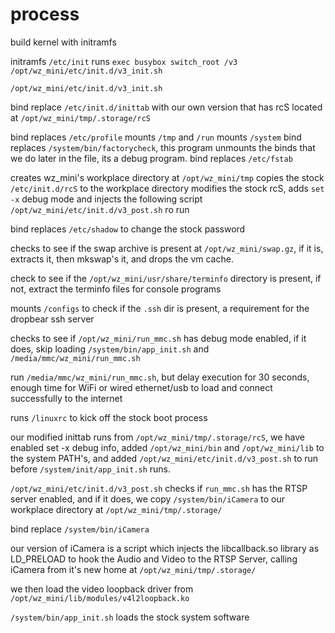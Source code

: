 # process


build kernel with initramfs

initramfs ```/etc/init``` runs ```exec busybox switch_root /v3 /opt/wz_mini/etc/init.d/v3_init.sh```

```/opt/wz_mini/etc/init.d/v3_init.sh``` 

bind replace ```/etc/init.d/inittab``` with our own version that has rcS located at ```/opt/wz_mini/tmp/.storage/rcS```

bind replaces ```/etc/profile```
mounts ```/tmp``` and ```/run```
mounts ```/system```
bind replaces ```/system/bin/factorycheck```, this program unmounts the binds that we do later in the file, its a debug program.
bind replaces ```/etc/fstab```

creates wz_mini's workplace directory at ```/opt/wz_mini/tmp```
copies the stock ```/etc/init.d/rcS``` to the workplace directory
modifies the stock rcS, adds ```set -x``` debug mode and injects the following script ```/opt/wz_mini/etc/init.d/v3_post.sh``` ro run

bind replaces ```/etc/shadow``` to change the stock password

checks to see if the swap archive is present at ```/opt/wz_mini/swap.gz```, if it is, extracts it, then mkswap's it, and drops the vm cache.

check to see if the ```/opt/wz_mini/usr/share/terminfo``` directory is present, if not, extract the terminfo files for console programs

mounts ```/configs``` to check if the ```.ssh``` dir is present, a requirement for the dropbear ssh server

checks to see if ```/opt/wz_mini/run_mmc.sh``` has debug mode enabled, if it does, skip loading ```/system/bin/app_init.sh``` and ```/media/mmc/wz_mini/run_mmc.sh```

run ```/media/mmc/wz_mini/run_mmc.sh```, but delay execution for 30 seconds, enough time for WiFi or wired ethernet/usb to load and connect successfully to the internet

runs ```/linuxrc``` to kick off the stock boot process

our modified inittab runs from ```/opt/wz_mini/tmp/.storage/rcS```, we have enabled set -x debug info, added ```/opt/wz_mini/bin``` and ```/opt/wz_mini/lib``` to the system PATH's, and added ```/opt/wz_mini/etc/init.d/v3_post.sh``` to run before ```/system/init/app_init.sh``` runs.

```/opt/wz_mini/etc/init.d/v3_post.sh``` checks if ```run_mmc.sh``` has the RTSP server enabled, and if it does, we copy ```/system/bin/iCamera``` to our workplace directory at ```/opt/wz_mini/tmp/.storage/```

bind replace ```/system/bin/iCamera```

our version of iCamera is a script which injects the libcallback.so library as LD_PRELOAD to hook the Audio and Video to the RTSP Server, calling iCamera from it's new home at ```/opt/wz_mini/tmp/.storage/```

we then load the video loopback driver from ```/opt/wz_mini/lib/modules/v4l2loopback.ko```

```/system/bin/app_init.sh``` loads the stock system software

